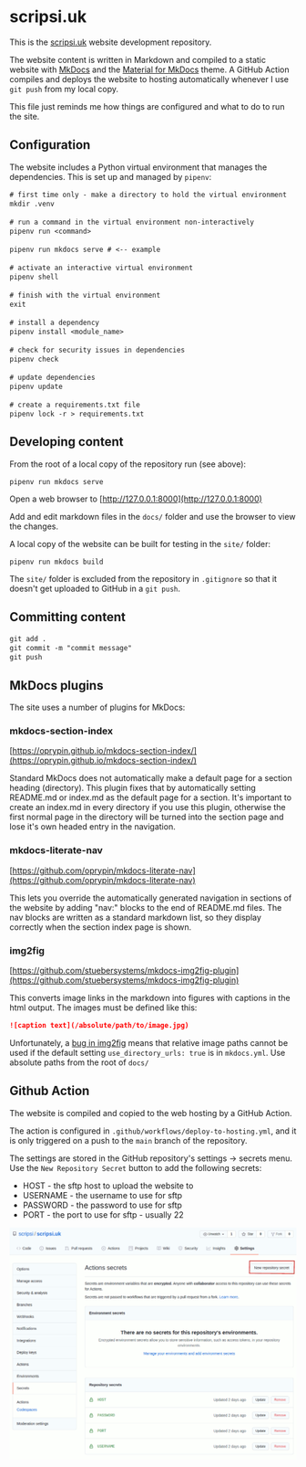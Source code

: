 # scripsi.uk

This is the [scripsi.uk](http://scripsi.uk) website development repository.

The website content is written in Markdown and compiled to a static website with [MkDocs](https://www.mkdocs.org/) and the [Material for MkDocs](https://squidfunk.github.io/mkdocs-material/) theme. A GitHub Action compiles and deploys the website to hosting automatically whenever I use `git push` from my local copy.

This file just reminds me how things are configured and what to do to run the site.

## Configuration

The website includes a Python virtual environment that manages the dependencies. This is set up and managed by `pipenv`:

``` shell
# first time only - make a directory to hold the virtual environment
mkdir .venv

# run a command in the virtual environment non-interactively
pipenv run <command>

pipenv run mkdocs serve # <-- example

# activate an interactive virtual environment
pipenv shell

# finish with the virtual environment
exit

# install a dependency
pipenv install <module_name>

# check for security issues in dependencies
pipenv check

# update dependencies
pipenv update

# create a requirements.txt file
pipenv lock -r > requirements.txt

```

## Developing content

From the root of a local copy of the repository run (see above):

``` shell
pipenv run mkdocs serve
```

Open a web browser to [http://127.0.0.1:8000](http://127.0.0.1:8000)

Add and edit markdown files in the `docs/` folder and use the browser to view the changes.

A local copy of the website can be built for testing in the `site/` folder:

``` shell
pipenv run mkdocs build
```

 The `site/` folder is excluded from the repository in `.gitignore` so that it doesn't get uploaded to GitHub in a `git push`.

## Committing content

``` shell
git add .
git commit -m "commit message"
git push
```

## MkDocs plugins

The site uses a number of plugins for MkDocs:

### mkdocs-section-index

[https://oprypin.github.io/mkdocs-section-index/](https://oprypin.github.io/mkdocs-section-index/)

Standard MkDocs does not automatically make a default page for a section heading (directory). This plugin fixes that by automatically setting README.md or index.md as the default page for a section. It's important to create an index.md in every directory if you use this plugin, otherwise the first normal page in the directory will be turned into the section page and lose it's own headed entry in the navigation.
### mkdocs-literate-nav

[https://github.com/oprypin/mkdocs-literate-nav](https://github.com/oprypin/mkdocs-literate-nav)

This lets you override the automatically generated navigation in sections of the website by adding "nav:" blocks to the end of README.md files. The nav blocks are written as a standard markdown list, so they display correctly when the section index page is shown.

### img2fig

[https://github.com/stuebersystems/mkdocs-img2fig-plugin](https://github.com/stuebersystems/mkdocs-img2fig-plugin)

This converts image links in the markdown into figures with captions in the html output. The images must be defined like this:

```markdown
![caption text](/absolute/path/to/image.jpg)
```

Unfortunately, a [bug in img2fig](https://github.com/stuebersystems/mkdocs-img2fig-plugin/issues/4) means that relative image paths cannot be used if the default setting `use_directory_urls: true` is in `mkdocs.yml`. Use absolute paths from the root of `docs/`

## Github Action

The website is compiled and copied to the web hosting by a GitHub Action.

The action is configured in `.github/workflows/deploy-to-hosting.yml`, and it is only triggered on a push to the `main` branch of the repository.

The settings are stored in the GitHub repository's settings -> secrets menu. Use the `New Repository Secret` button to add the following secrets:

* HOST - the sftp host to upload the website to
* USERNAME - the username to use for sftp
* PASSWORD - the password to use for sftp
* PORT - the port to use for sftp - usually 22

![GitHub secrets page](github-screenshot.png)
